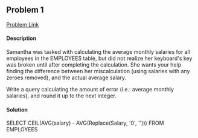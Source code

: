 ## Problem 1

[Problem Link](https://www.hackerrank.com/contests/simply-sql/challenges/the-blunder)

#### Description 
Samantha was tasked with calculating the average monthly salaries for all employees in the EMPLOYEES table, but did not realize her keyboard's key was broken until after completing the calculation. She wants your help finding the difference between her miscalculation (using salaries with any zeroes removed), and the actual average salary.

Write a query calculating the amount of error (i.e.: average monthly salaries), and round it up to the next integer.


#### Solution
SELECT CEIL(AVG(salary) - AVG(Replace(Salary, '0', '')))
FROM EMPLOYEES 
